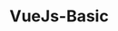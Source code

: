  # VueJs-Basic

<!-- Steps for creating new project : 

vue create <Project Name> OR
npm init vite-app <Project Name>

cd <Project Name>
npm install
npm run dev  -->